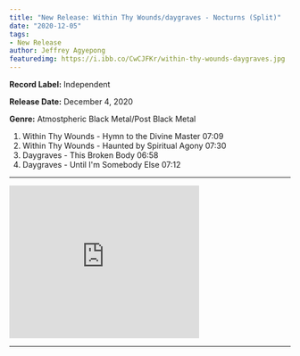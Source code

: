 ```yaml
---
title: "New Release: Within Thy Wounds/daygraves - Nocturns (Split)"
date: "2020-12-05"
tags:
- New Release
author: Jeffrey Agyepong
featuredimg: https://i.ibb.co/CwCJFKr/within-thy-wounds-daygraves.jpg
---
```


**Record Label:** Independent

**Release Date:** December 4, 2020

**Genre:** Atmostpheric Black Metal/Post Black Metal

1. Within Thy Wounds - Hymn to the Divine Master 07:09 
2. Within Thy Wounds - Haunted by Spiritual Agony 07:30 
3. Daygraves - This Broken Body 06:58 
4. Daygraves - Until I'm Somebody Else 07:12

* * *

<iframe style="border: 0; width: 340px; height: 274px;" src="https://bandcamp.com/EmbeddedPlayer/album=2276977147/size=large/bgcol=ffffff/linkcol=0687f5/artwork=small/transparent=true/" seamless><a href="https://daygraves.bandcamp.com/album/nocturns-split">Nocturns (Split) by daygraves</a></iframe>

* * *
